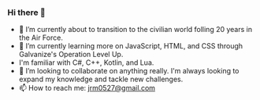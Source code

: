 ### Hi there 👋

- 🔭 I’m currently about to transition to the civilian world folling 20 years in the Air Force.
- 🌱 I’m currently learning more on JavaScript, HTML, and CSS through Galvanize's Operation Level Up.
- I'm familiar with C#, C++, Kotlin, and Lua.
- 👯 I’m looking to collaborate on anything really. I'm always looking to expand my knowledge and tackle new challenges.
- 📫 How to reach me: jrm0527@gmail.com
